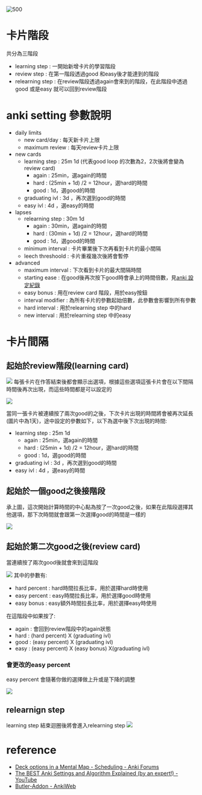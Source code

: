 ![500](Anki%20Algorithm%20v1.3.jpg)
# 卡片階段
共分為三階段
- learning step : 一開始新增卡片的學習階段
- review step : 在第一階段透過good 和easy後才能達到的階段
- relearning step : 在review階段透過again會來到的階段，在此階段中透過good 或是easy 就可以回到review階段

# anki setting 參數說明 
- daily limits
	- new card/day : 每天新卡片上限
	- maximum review : 每天review卡片上限
- new cards 
	- learning step : 25m 1d (代表good loop 的次數為2，2次後將會變為review card)
		- again : 25min，選again的時間
		- hard : (25min + 1d) /2 = 12hour，選hard的時間
		- good : 1d，選good的時間
	- graduating ivl : 3d ，再次選到good的時間
	- easy ivl : 4d ，選easy的時間
- lapses
	- relearning step :  30m 1d
		- again : 30min，選again的時間
		- hard : (30min + 1d) /2 = 12hour，選hard的時間
		- good : 1d，選good的時間
	- minimum interval : 卡片畢業後下次再看到卡片的最小間隔
	- leech threshoold : 卡片重複幾次後將會暫停
- advanced 
	- maximum interval : 下次看到卡片的最大間隔時間
	- starting ease : 在good後再次按下good時會承上的時間倍數，見[anki 設定紀錄](anki%20設定紀錄.md#會更改的easy%20percent)
	- easy bonus : 用在review card 階段，用於easy按鈕
	- interval modifier : 為所有卡片的參數起始倍數，此參數會影響到所有參數
	- hard interval : 用於relearning step 中的hard 
	- new interval : 用於relearning step 中的easy

# 卡片間隔
## 起始於review階段(learning card)
![](Pasted%20image%2020221125143544.png)
每張卡片在作答結束後都會顯示出選項，根據這些選項這張卡片會在以下間隔時間後再次出現，而這些時間都是可以設定的

![](Pasted%20image%2020221125145020.png)

當同一張卡片被連續按了兩次good的之後，下次卡片出現的時間將會被再次延長(圖片中為1天)，途中設定的參數如下，以下為選中後下次出現的時間:
- learning step : 25m 1d
	- again : 25min，選again的時間
	- hard : (25min + 1d) /2 = 12hour，選hard的時間
	- good : 1d，選good的時間
- graduating ivl : 3d ，再次選到good的時間
- easy ivl : 4d ，選easy的時間

## 起始於一個good之後接階段
承上圖，這次開始計算時間的中心點為按了一次good之後，如果在此階段選擇其他選項，那下次時間就會跟第一次選擇good的時間是一樣的

![](Pasted%20image%2020221125145145.png)

## 起始於第二次good之後(review card)
當連續按了兩次good後就會來到這階段

![](Pasted%20image%2020221125145708.png)
其中的參數有:
- hard percent : hard時間拉長比率，用於選擇hard時使用
- easy percent :  easy時間拉長比率，用於選擇good時使用
- easy bonus : easy額外時間拉長比率，用於選擇easy時使用

在這階段中如果按了:
- again : 會回到review階段中的again狀態
- hard : (hard percent) X (graduating ivl)
- good : (easy percent) X (graduating ivl)
- easy :  (easy percent) X (easy bonus) X(graduating ivl) 

### 會更改的easy percent
easy percent 會隨著你做的選擇做上升或是下降的調整

![](Pasted%20image%2020221125150754.png)

## relearnign step 
learning step 結束迴圈後將會進入relearning step 
![](Pasted%20image%2020221125155615.png)

# reference 
- [Deck options in a Mental Map - Scheduling - Anki Forums](https://forums.ankiweb.net/t/deck-options-in-a-mental-map/15757)
- [The BEST Anki Settings and Algorithm Explained (by an expert!) - YouTube](https://www.youtube.com/watch?v=Eo1HbXEiJxo)
- [Butler-Addon - AnkiWeb](https://ankiweb.net/shared/info/1439937507)
